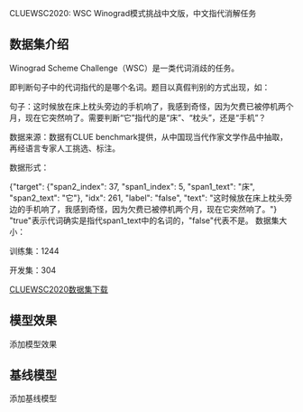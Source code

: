 CLUEWSC2020: WSC Winograd模式挑战中文版，中文指代消解任务

数据集介绍
-------------------------------------------------------------------------
Winograd Scheme Challenge（WSC）是一类代词消歧的任务。 

即判断句子中的代词指代的是哪个名词。题目以真假判别的方式出现，如：

句子：这时候放在床上枕头旁边的手机响了，我感到奇怪，因为欠费已被停机两个月，现在它突然响了。需要判断“它”指代的是“床”、“枕头”，还是“手机”？

数据来源：数据有CLUE benchmark提供，从中国现当代作家文学作品中抽取，再经语言专家人工挑选、标注。

数据形式：

 {"target": 
     {"span2_index": 37, 
     "span1_index": 5, 
     "span1_text": "床", 
     "span2_text": "它"}, 
 "idx": 261, 
 "label": "false", 
 "text": "这时候放在床上枕头旁边的手机响了，我感到奇怪，因为欠费已被停机两个月，现在它突然响了。"}
 "true"表示代词确实是指代span1_text中的名词的，"false"代表不是。
数据集大小：

训练集：1244

开发集：304

<a href='https://storage.googleapis.com/cluebenchmark/tasks/cluewsc2020_public.zip'>CLUEWSC2020数据集下载</a>

模型效果
-------------------------------------------------------------------------
添加模型效果

基线模型
-------------------------------------------------------------------------
添加基线模型